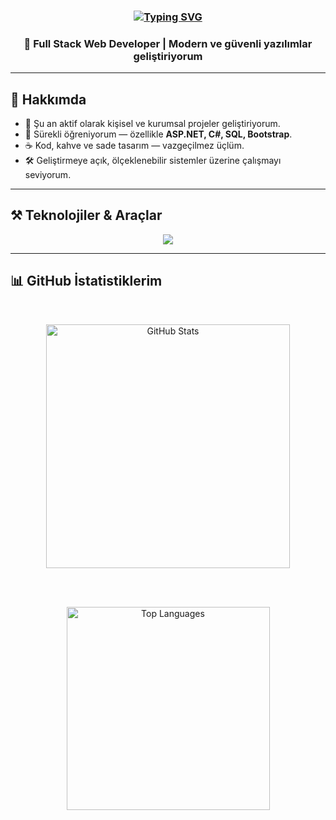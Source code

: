 <div align="center">
  <h3>
    <a href="https://git.io/typing-svg">
      <img 
        src="https://readme-typing-svg.demolab.com?font=Libertinus+Sans&weight=500&size=30&duration=3000&pause=300&color=0CA9F7&center=true&vCenter=true&width=435&lines=---------------------------------------;I+AM+SOFTWARE+DEVELOPER+" 
        alt="Typing SVG" 
      />
    </a>
  </h3>
</div>

<h3 align="center">🚀 Full Stack Web Developer | Modern ve güvenli yazılımlar geliştiriyorum</h3>

---

## 📌 Hakkımda

- 💼 Şu an aktif olarak kişisel ve kurumsal projeler geliştiriyorum.
- 🌱 Sürekli öğreniyorum — özellikle **ASP.NET, C#, SQL, Bootstrap**.
- ☕ Kod, kahve ve sade tasarım — vazgeçilmez üçlüm.
- 🛠️ Geliştirmeye açık, ölçeklenebilir sistemler üzerine çalışmayı seviyorum.

---

## ⚒️ Teknolojiler & Araçlar

<div align="center">
  <img src="https://skillicons.dev/icons?i=aspnetcore,csharp,sqlserver,bootstrap,html,css,javascript,jquery,git,github,vscode" />
</div>

---

## 📊 GitHub İstatistiklerim

<br>

<div align="center">

  <!-- ⭐ GitHub İstatistik Kartı -->
  <img 
    width="390" 
    src="https://github-readme-stats.vercel.app/api?username=gokhanaltas&show_icons=true&count_private=true&hide_title=true&hide_border=false&theme=react&border_radius=10&include_all_commits=true" 
    alt="GitHub Stats" 
  />

  <br><br>

  <!-- 🧠 En Çok Kullanılan Diller -->
  <img 
    width="325" 
    src="https://github-readme-stats.vercel.app/api/top-langs/?username=gokhanaltas&hide=html&layout=compact&langs_count=8&theme=react&border_radius=10&exclude_repo=github-readme-stats" 
    alt="Top Languages"
  />

</div>

<br>
